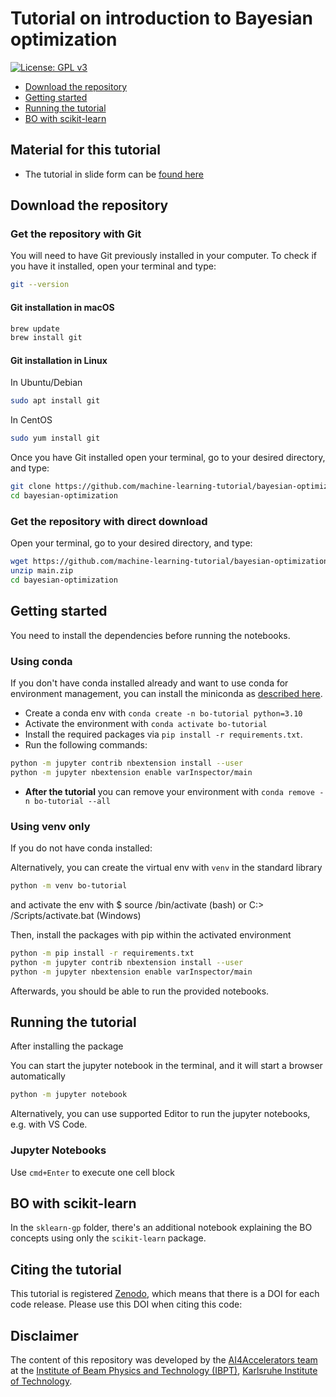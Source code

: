 # Tutorial on introduction to Bayesian optimization

[![License: GPL v3](https://img.shields.io/badge/License-GPLv3-blue.svg)](https://www.gnu.org/licenses/gpl-3.0)

- [Download the repository](#download-the-repository)
- [Getting started](#getting-started)
- [Running the tutorial](#running-the-tutorial)
- [BO with scikit-learn](#bo-with-scikit-learn)

## Material for this tutorial

- The tutorial in slide form can be [found here](https://machine-learning-tutorial.github.io/bayesian-optimization/#/)

## Download the repository

### Get the repository with Git

You will need to have Git previously installed in your computer.
To check if you have it installed, open your terminal and type:

``` bash
git --version
```

#### Git installation in macOS

``` bash
brew update
brew install git
```

#### Git installation in Linux

In Ubuntu/Debian

``` bash
sudo apt install git
```

In CentOS

``` bash
sudo yum install git
```

Once you have Git installed open your terminal, go to your desired directory, and type:

``` bash
git clone https://github.com/machine-learning-tutorial/bayesian-optimization
cd bayesian-optimization
```

### Get the repository with direct download

Open your terminal, go to your desired directory, and type:

``` bash
wget https://github.com/machine-learning-tutorial/bayesian-optimization/archive/refs/heads/main.zip
unzip main.zip
cd bayesian-optimization
```

## Getting started

You need to install the dependencies before running the notebooks.

### Using conda

If you don't have conda installed already and want to use conda for environment management, you can install the miniconda as [described here](https://docs.conda.io/projects/miniconda/en/latest/miniconda-install.html).

- Create a conda env with `conda create -n bo-tutorial python=3.10`
- Activate the environment with `conda activate bo-tutorial`
- Install the required packages via `pip install -r requirements.txt`.
- Run the following commands:

```bash
python -m jupyter contrib nbextension install --user
python -m jupyter nbextension enable varInspector/main
```

- **After the tutorial** you can remove your environment with `conda remove -n bo-tutorial --all`

### Using venv only

If you do not have conda installed:

Alternatively, you can create the virtual env with `venv` in the standard library

```bash
python -m venv bo-tutorial
```

and activate the env with $ source <venv>/bin/activate (bash) or C:> <venv>/Scripts/activate.bat (Windows)

Then, install the packages with pip within the activated environment

```bash
python -m pip install -r requirements.txt
python -m jupyter contrib nbextension install --user
python -m jupyter nbextension enable varInspector/main
```

Afterwards, you should be able to run the provided notebooks.

## Running the tutorial

After installing the package

You can start the jupyter notebook in the terminal, and it will start a browser automatically

```bash
python -m jupyter notebook
```

Alternatively, you can use supported Editor to run the jupyter notebooks, e.g. with VS Code.

### Jupyter Notebooks

Use `cmd+Enter` to execute one cell block

## BO with scikit-learn

In the `sklearn-gp` folder, there's an additional notebook explaining the BO concepts using only the `scikit-learn` package.

## Citing the tutorial

This tutorial is registered [Zenodo](https://zenodo.org/), which means that there is a DOI for each code release.
Please use this DOI when citing this code:

## Disclaimer

The content of this repository was developed by the [AI4Accelerators team](https://www.ibpt.kit.edu/AI4Accelerators.php) at the [Institute of Beam Physics and Technology (IBPT)](https://www.ibpt.kit.edu/), [Karlsruhe Institute of Technology](https://www.kit.edu/english/).
